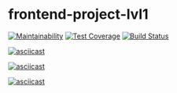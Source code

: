# frontend-project-lvl1

[![Maintainability](https://api.codeclimate.com/v1/badges/19b898e399f9a62effc7/maintainability)](https://codeclimate.com/github/Talinka/frontend-project-lvl1/maintainability)
[![Test Coverage](https://api.codeclimate.com/v1/badges/19b898e399f9a62effc7/test_coverage)](https://codeclimate.com/github/Talinka/frontend-project-lvl1/test_coverage)
[![Build Status](https://travis-ci.com/Talinka/frontend-project-lvl1.svg?branch=master)](https://travis-ci.com/Talinka/frontend-project-lvl1)

[![asciicast](https://asciinema.org/a/YlVwwBJ0UOKMVu6heAZ8Qjqmb.svg)](https://asciinema.org/a/YlVwwBJ0UOKMVu6heAZ8Qjqmb)

[![asciicast](https://asciinema.org/a/ula21NN5TviwQX9Uxs7mJpdFx.svg)](https://asciinema.org/a/ula21NN5TviwQX9Uxs7mJpdFx)

[![asciicast](https://asciinema.org/a/k50L2NJGmuPTtaYETWqRTowRh.svg)](https://asciinema.org/a/k50L2NJGmuPTtaYETWqRTowRh)